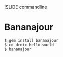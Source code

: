 !SLIDE commandline
# Bananajour #

    $ gem install bananajour
    $ cd drnic-hello-world
    $ bananajour 